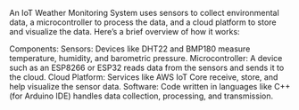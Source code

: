 An IoT Weather Monitoring System uses sensors to collect environmental data, a microcontroller to process the data, and a cloud platform to store and visualize the data. Here’s a brief overview of how it works:

Components:
Sensors: Devices like DHT22 and BMP180 measure temperature, humidity, and barometric pressure.
Microcontroller: A device such as an ESP8266 or ESP32 reads data from the sensors and sends it to the cloud.
Cloud Platform: Services like AWS IoT Core receive, store, and help visualize the sensor data.
Software: Code written in languages like C++ (for Arduino IDE) handles data collection, processing, and transmission.
